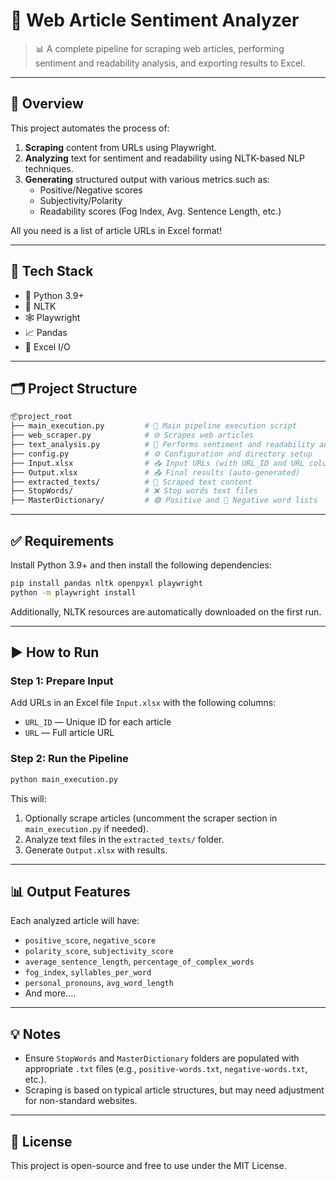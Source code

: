 # 🧠 Web Article Sentiment Analyzer

> 📊 A complete pipeline for scraping web articles, performing sentiment and readability analysis, and exporting results to Excel.

---

## 📌 Overview

This project automates the process of:
1. **Scraping** content from URLs using Playwright.
2. **Analyzing** text for sentiment and readability using NLTK-based NLP techniques.
3. **Generating** structured output with various metrics such as:
   - Positive/Negative scores
   - Subjectivity/Polarity
   - Readability scores (Fog Index, Avg. Sentence Length, etc.)

All you need is a list of article URLs in Excel format!

---

## 🧰 Tech Stack

- 🐍 Python 3.9+
- 📜 NLTK
- 🕸️ Playwright
- 📈 Pandas
- 📁 Excel I/O

---

## 🗂️ Project Structure

```bash
📦project_root
├── main_execution.py         # 🚀 Main pipeline execution script
├── web_scraper.py            # 🌐 Scrapes web articles
├── text_analysis.py          # 🧠 Performs sentiment and readability analysis
├── config.py                 # ⚙️ Configuration and directory setup
├── Input.xlsx                # 📥 Input URLs (with URL_ID and URL columns)
├── Output.xlsx               # 📤 Final results (auto-generated)
├── extracted_texts/          # 📄 Scraped text content
├── StopWords/                # ❌ Stop words text files
├── MasterDictionary/         # 🟢 Positive and 🔴 Negative word lists
```

---

## ✅ Requirements

Install Python 3.9+ and then install the following dependencies:

```bash
pip install pandas nltk openpyxl playwright
python -m playwright install
```

Additionally, NLTK resources are automatically downloaded on the first run.

---

## ▶️ How to Run

### Step 1: Prepare Input
Add URLs in an Excel file `Input.xlsx` with the following columns:
- `URL_ID` — Unique ID for each article
- `URL` — Full article URL

### Step 2: Run the Pipeline

```bash
python main_execution.py
```

This will:
1. Optionally scrape articles (uncomment the scraper section in `main_execution.py` if needed).
2. Analyze text files in the `extracted_texts/` folder.
3. Generate `Output.xlsx` with results.

---

## 📊 Output Features

Each analyzed article will have:
- `positive_score`, `negative_score`
- `polarity_score`, `subjectivity_score`
- `average_sentence_length`, `percentage_of_complex_words`
- `fog_index`, `syllables_per_word`
- `personal_pronouns`, `avg_word_length`
- And more....

---

## 💡 Notes

- Ensure `StopWords` and `MasterDictionary` folders are populated with appropriate `.txt` files (e.g., `positive-words.txt`, `negative-words.txt`, etc.).
- Scraping is based on typical article structures, but may need adjustment for non-standard websites.

---

## 📄 License

This project is open-source and free to use under the MIT License.
